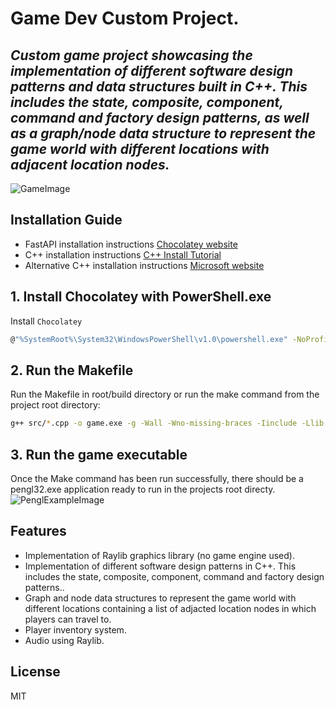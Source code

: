 # Game Dev Custom Project.
## _Custom game project showcasing the implementation of different software design patterns and data structures built in C++. This includes the state, composite, component, command and factory design patterns, as well as a graph/node data structure to represent the game world with different locations with adjacent location nodes._

![GameImage](https://i.postimg.cc/PqJjCZCJ/game-project2.png)

## Installation Guide
- FastAPI installation instructions [Chocolatey website](https://docs.chocolatey.org/en-us/choco/setup)
- C++ installation instructions [C++ Install Tutorial](https://www.youtube.com/watch?v=0HD0pqVtsmw&t=2s)
- Alternative C++ installation instructions [Microsoft website](https://learn.microsoft.com/en-us/cpp/build/vscpp-step-0-installation?view=msvc-170)

## 1. Install Chocolatey with PowerShell.exe

Install `Chocolatey`
```sh
@"%SystemRoot%\System32\WindowsPowerShell\v1.0\powershell.exe" -NoProfile -InputFormat None -ExecutionPolicy Bypass -Command "[System.Net.ServicePointManager]::SecurityProtocol = 3072; iex ((New-Object System.Net.WebClient).DownloadString('https://community.chocolatey.org/install.ps1'))" && SET "PATH=%PATH%;%ALLUSERSPROFILE%\chocolatey\bin"
```
## 2. Run the Makefile

Run the Makefile in root/build directory or run the make command from the project root directory:
```sh
g++ src/*.cpp -o game.exe -g -Wall -Wno-missing-braces -Iinclude -Llib -lraylib -opengl32 -lgdi32 -lwinmm -lmingw32
```

## 3. Run the game executable
Once the Make command has been run successfully, there should be a pengl32.exe application ready to run in the projects root directy.
![PenglExampleImage](https://i.postimg.cc/MGNhXLk3/pengl.png)

## Features

- Implementation of Raylib graphics library (no game engine used).
- Implementation of different software design patterns in C++. This includes the state, composite, component, command and factory design patterns..
- Graph and node data structures to represent the game world with different locations containing a list of adjacted location nodes in which players can travel to.
- Player inventory system.
- Audio using Raylib.

## License

MIT
